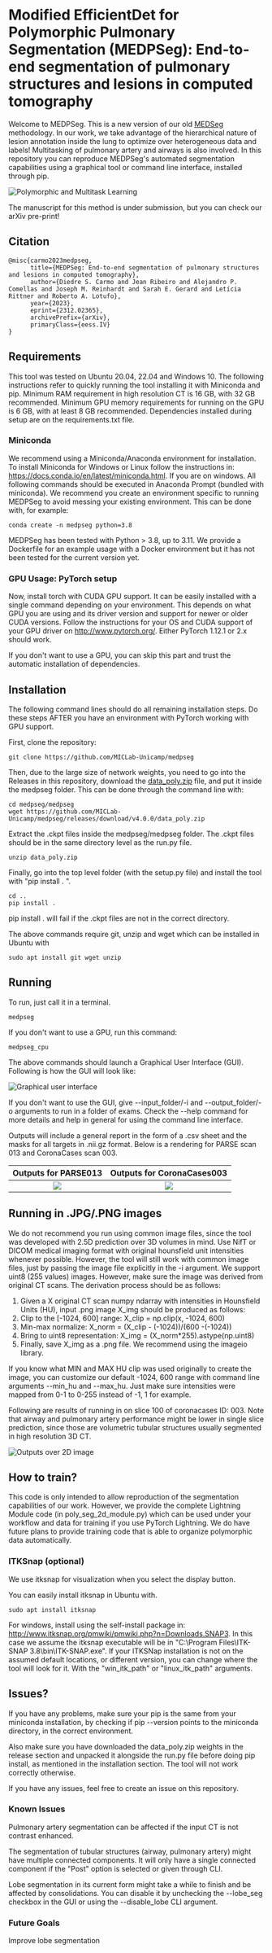 # Modified EfficientDet for Polymorphic Pulmonary Segmentation (MEDPSeg): End-to-end segmentation of pulmonary structures and lesions in computed tomography
Welcome to MEDPSeg. This is a new version of our old [MEDSeg](https://github.com/MICLab-Unicamp/medseg) methodology. In our work, we take advantage of the hierarchical nature of lesion annotation inside the lung to optimize over heterogeneous data and labels! Multitasking of pulmonary artery and airways is also involved. In this repository you can reproduce MEDPSeg's automated segmentation capabilities using a graphical tool or command line interface, installed through pip. 

![Polymorphic and Multitask Learning](medpseg/graphic_summary.png "Polymorphic and Multitask Learning")

The manuscript for this method is under submission, but you can check our arXiv pre-print!

## Citation

    @misc{carmo2023medpseg,
          title={MEDPSeg: End-to-end segmentation of pulmonary structures and lesions in computed tomography}, 
          author={Diedre S. Carmo and Jean Ribeiro and Alejandro P. Comellas and Joseph M. Reinhardt and Sarah E. Gerard and Letícia Rittner and Roberto A. Lotufo},
          year={2023},
          eprint={2312.02365},
          archivePrefix={arXiv},
          primaryClass={eess.IV}
    }

## Requirements

This tool was tested on Ubuntu 20.04, 22.04 and Windows 10. The following instructions refer to quickly running the tool installing it with Miniconda and pip. Minimum RAM requirement in high resolution CT is 16 GB, with 32 GB recommended. Minimum GPU memory requirements for running on the GPU is 6 GB, with at least 8 GB recommended. Dependencies installed during setup are on the requirements.txt file. 

### Miniconda

We recommend using a Miniconda/Anaconda environment for installation. To install Miniconda for Windows or Linux follow the instructions in: https://docs.conda.io/en/latest/miniconda.html. If you are on windows. All following commands should be executed in Anaconda Prompt (bundled with miniconda). We recommend you create an environment specific to running MEDPSeg to avoid messing your existing environment. This can be done with, for example:

    conda create -n medpseg python=3.8

MEDPSeg has been tested with Python > 3.8, up to 3.11. We provide a Dockerfile for an example usage with a Docker environment but it has not been tested for the current version yet. 

### GPU Usage: PyTorch setup

Now, install torch with CUDA GPU support. It can be easily installed with a single command depending on your environment. This depends on what GPU you are using and its driver version and support for newer or older CUDA versions. Follow the instructions for your OS and CUDA support of your GPU driver on http://www.pytorch.org/. Either PyTorch 1.12.1 or 2.x should work.

If you don't want to use a GPU, you can skip this part and trust the automatic installation of dependencies.

## Installation

The following command lines should do all remaining installation steps. Do these steps AFTER you have an environment with PyTorch working with GPU support.

First, clone the repository:

    git clone https://github.com/MICLab-Unicamp/medpseg

 Then, due to the large size of network weights, you need to go into the Releases in this repository, download the [data_poly.zip](https://github.com/MICLab-Unicamp/medpseg/releases/download/v4.0.0/data_poly.zip) file, and put it inside the medpseg folder. This can be done through the command line with: 
    
    cd medpseg/medpseg
    wget https://github.com/MICLab-Unicamp/medpseg/releases/download/v4.0.0/data_poly.zip

Extract the .ckpt files inside the medpseg/medpseg folder. The .ckpt files should be in the same directory level as the run.py file.

    unzip data_poly.zip

Finally, go into the top level folder (with the setup.py file) and install the tool with "pip install . ". 

    cd ..
    pip install .

pip install . will fail if the .ckpt files are not in the correct directory. 

The above commands require git, unzip and wget which can be installed in Ubuntu with 

    sudo apt install git wget unzip

## Running 

To run, just call it in a terminal.

    medpseg

If you don't want to use a GPU, run this command:

    medpseg_cpu

The above commands should launch a Graphical User Interface (GUI). Following is how the GUI will look like:

![Graphical user interface](medpseg/gui.png "Graphical user interface")

If you don't want to use the GUI, give --input_folder/-i and --output_folder/-o arguments to run in a folder of exams. Check the --help command for more details and help in general for using the command line interface.

Outputs will include a general report in the form of a .csv sheet and the masks for all targets in .nii.gz format. Below is a rendering for PARSE scan 013 and CoronaCases scan 003.

Outputs for PARSE013       |  Outputs for CoronaCases003
:-------------------------:|:-------------------------:
![](medpseg/respiratory.gif)  |  ![](medpseg/diseased.gif)


## Running in .JPG/.PNG images

We do not recommend you run using common image files, since the tool was developed with 2.5D prediction over 3D volumes in mind. Use NifT or DICOM medical imaging format with original hounsfield unit intensities whenever possible. However, the tool will still work with common image files, just by passing the image file explicitly in the -i argument. We support uint8 (255 values) images. However, make sure the image was derived from original CT scans. The derivation process should be as follows:


1. Given a X original CT scan numpy ndarray with intensities in Hounsfield Units (HU), input .png image X_img should be produced as follows:
2. Clip to the [-1024, 600] range: X_clip = np.clip(x, -1024, 600)
3. Min-max normalize: X_norm = (X_clip - (-1024))/(600 -(-1024))
4. Bring to uint8 representation: X_img = (X_norm*255).astype(np.uint8)
5. Finally, save X_img as a .png file. We recommend using the imageio library.

If you know what MIN and MAX HU clip was used originally to create the image, you can customize our default -1024, 600 range with command line arguments --min_hu and --max_hu. Just make sure intensities were mapped from 0-1 to 0-255 instead of -1, 1 for example.

Following are results of running in on slice 100 of coronacases ID: 003. Note that airway and pulmonary artery performance might be lower in single slice prediction, since those are volumetric tubular structures usually segmented in high resolution 3D CT. 

![Outputs over 2D image](medpseg/slice_demo.png "Outputs over 2D image")

## How to train?

This code is only intended to allow reproduction of the segmentation capabilities of our work. 
However, we provide the complete Lightning Module code (in poly_seg_2d_module.py) which can be used under your workflow and data for training if you use PyTorch Lightning. We do have future plans to provide training code that is able to organize polymorphic data automatically.

### ITKSnap (optional)

We use itksnap for visualization when you select the display button. 

You can easily install itksnap in Ubuntu with.

    sudo apt install itksnap

For windows, install using the self-install package in: http://www.itksnap.org/pmwiki/pmwiki.php?n=Downloads.SNAP3. In this case we assume the itksnap executable will be in "C:\\Program Files\\ITK-SNAP 3.8\\bin\\ITK-SNAP.exe". If your ITKSNap installation is not on the assumed default locations, or different version, you can change where the tool will look for it. With the "win_itk_path" or "linux_itk_path" arguments.

## Issues?

If you have any problems, make sure your pip is the same from your miniconda installation,
by checking if pip --version points to the miniconda directory, in the correct environment.

Also make sure you have downloaded the data_poly.zip weights in the release section and unpacked it alongside the run.py file before doing pip install, as mentioned in the installation section. The tool will not work correctly otherwise.

If you have any issues, feel free to create an issue on this repository.

### Known Issues

Pulmonary artery segmentation can be affected if the input CT is not contrast enhanced.

The segmentation of tubular structures (airway, pulmonary artery) might have multiple connected components. It will only have a single connected component if the "Post" option is selected or given through CLI.

Lobe segmentation in its current form might take a while to finish and be affected by consolidations. You can disable it by unchecking the --lobe_seg checkbox in the GUI or using the --disable_lobe CLI argument.

### Future Goals

Improve lobe segmentation